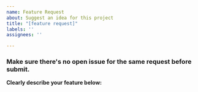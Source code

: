```yaml
---
name: Feature Request
about: Suggest an idea for this project
title: "[feature request]"
labels: ''
assignees: ''

---
```


<h3>Make sure there's no open issue for the same request before submit.</h3>

**Clearly describe your feature below:**
